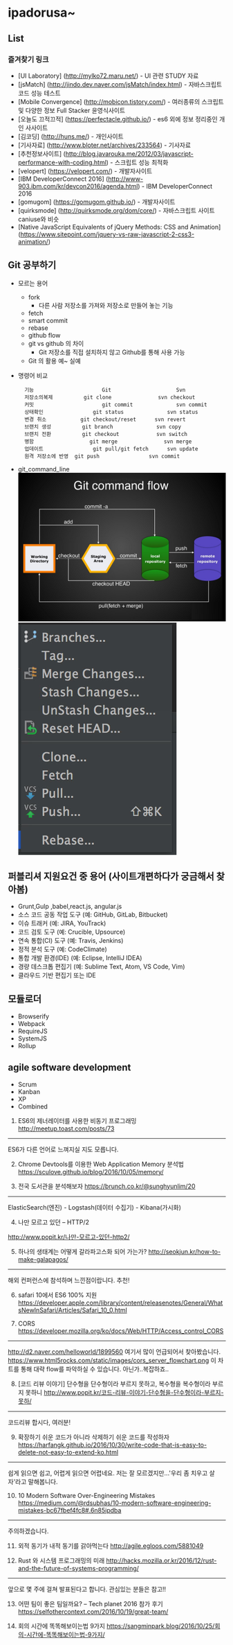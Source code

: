 # ipadorusa~

## List

### **즐겨찾기 링크**
- [UI Laboratory] (http://mylko72.maru.net/) - UI 관련 STUDY 자료
- [jsMatch] (http://jindo.dev.naver.com/jsMatch/index.html) - 자바스크립트 코드 성능 테스트
- [Mobile Convergence] (http://mobicon.tistory.com/) - 여러종류의 스크립트 및 다양한 정보 Full Stacker 윤영식사이트
- [오늘도 끄적끄적] (https://perfectacle.github.io/) - es6 외에 정보 정리중인 개인 사사이트
- [김코딩] (http://huns.me/) - 개인사이트
- [기사자료] (http://www.bloter.net/archives/233564) - 기사자료
- [추천정보사이트] (http://blog.javarouka.me/2012/03/javascript-performance-with-coding.html) - 스크립트 성능 최적화
- [velopert] (https://velopert.com/) - 개발자사이트
- [IBM DeveloperConnect 2016] (http://www-903.ibm.com/kr/devcon2016/agenda.html) - IBM DeveloperConnect 2016
- [gomugom] (https://gomugom.github.io/) - 개발자사이트
- [quirksmode] (http://quirksmode.org/dom/core/) - 자바스크립트 사이트 caniuse와 비슷
- [Native JavaScript Equivalents of jQuery Methods: CSS and Animation] (https://www.sitepoint.com/jquery-vs-raw-javascript-2-css3-animation/)


## **Git 공부하기**
- 모르는 용어
	- fork
	    - 다른 사람 저장소를 가져와 저장소로 만들어 놓는 기능
	- fetch
	- smart commit
	- rebase
	- github flow
	- git vs github 의 차이
	    - Git 저장소를 직접 설치하지 않고 Github를 통해 사용 가능
    - Git 의 활용 예~ 실예

- 명령어 비교

		기능           			Git 			        Svn
		저장소의복제    		git clone   			svn checkout
		커밋           		    git commit  			svn commit
		상태확인				git status  			svn status
		변경 취소			git checkout/reset 		svn revert
		브랜치 생성			git branch				svn copy
		브랜치 전환			git checkout			svn switch
		병함					git merge				svn merge
		업데이트				git pull/git fetch		svn update
		원격 저장소에 반영	git push				svn commit
- git_command_line
![Alt text](https://github.com/ipadorusa/2017_list/blob/master/img/git/git_command_line.jpg?raw=true)
![Alt text](https://github.com/ipadorusa/2017_list/blob/master/img/git/git_command_01.jpg?raw=true)

## 퍼블리셔 지원요건 중 용어 (사이트개편하다가 궁금해서 찾아봄)
- Grunt,Gulp ,babel,react.js, angular.js
- 소스 코드 공동 작업 도구 (예: GitHub, GitLab, Bitbucket)
- 이슈 트래커 (예: JIRA, YouTrack)
- 코드 검토 도구 (예: Crucible, Upsource)
- 연속 통합(CI) 도구 (예: Travis, Jenkins)
- 정적 분석 도구 (예: CodeClimate)
- 통합 개발 환경(IDE) (예: Eclipse, IntelliJ IDEA)
- 경량 데스크톱 편집기 (예: Sublime Text, Atom, VS Code, Vim)
- 클라우드 기반 편집기 또는 IDE

## 모듈로더
- Browserify
- Webpack
- RequireJS
- SystemJS
- Rollup

## agile software development
- Scrum
- Kanban
- XP
- Combined


1. ES6의 제너레이터를 사용한 비동기 프로그래밍
http://meetup.toast.com/posts/73
---
ES6가 다른 언어로 느껴지실 지도 모릅니다.

2. Chrome Devtools를 이용한 Web Application Memory 분석법
https://sculove.github.io/blog/2016/10/05/memory/

3. 전국 도서관을 분석해보자
https://brunch.co.kr/@sunghyunlim/20
---
ElasticSearch(엔진) - Logstash(데이터 수집기) - Kibana(가시화)

4. 나만 모르고 있던 – HTTP/2

http://www.popit.kr/나만-모르고-있던-http2/

5. 하나의 생태계는 어떻게 갈라파고스화 되어 가는가?
http://seokjun.kr/how-to-make-galapagos/
---
해외 컨퍼런스에 참석하며 느낀점이랍니다. 추천!

6. safari 10에서 ES6 100% 지원
https://developer.apple.com/library/content/releasenotes/General/WhatsNewInSafari/Articles/Safari_10_0.html

7. CORS
https://developer.mozilla.org/ko/docs/Web/HTTP/Access_control_CORS
- - -
http://d2.naver.com/helloworld/1899560 여기서 많이 언급되어서 찾아봤습니다.
https://www.html5rocks.com/static/images/cors_server_flowchart.png 이 차트를 통해 대략 flow를 파악하실 수 있습니다.
아닌가..복잡하죠..

8. [코드 리뷰 이야기] 단수형을 단수형이라 부르지 못하고, 복수형을 복수형이라 부르지 못하니
http://www.popit.kr/코드-리뷰-이야기-단수형을-단수형이라-부르지-못하/
---
코드리뷰 합시다, 여러분!

9. 확장하기 쉬운 코드가 아니라 삭제하기 쉬운 코드를 작성하자
https://harfangk.github.io/2016/10/30/write-code-that-is-easy-to-delete-not-easy-to-extend-ko.html
---
쉽게 읽으면 쉽고, 어렵게 읽으면 어렵네요.
저는 잘 모르겠지만...'우리 좀 치우고 살자'라고 말해봅니다.

10. 10 Modern Software Over-Engineering Mistakes
https://medium.com/@rdsubhas/10-modern-software-engineering-mistakes-bc67fbef4fc8#.6n85ipdba
---
주의하겠습니다.

11. 외적 동기가 내적 동기를 갉아먹는다
http://agile.egloos.com/5881049

12. Rust 와 시스템 프로그래밍의 미래
http://hacks.mozilla.or.kr/2016/12/rust-and-the-future-of-systems-programming/
---
앞으로 몇 주에 걸쳐 발표된다고 합니다. 관심있는 분들은 참고!!

13. 어떤 팀이 좋은 팀일까요? – Tech planet 2016 참가 후기
https://selfothercontext.com/2016/10/19/great-team/

14. 회의 시간에 똑똑해보이는법 9가지
https://sangminpark.blog/2016/10/25/회의-시간에-똑똑해보이는법-9가지/